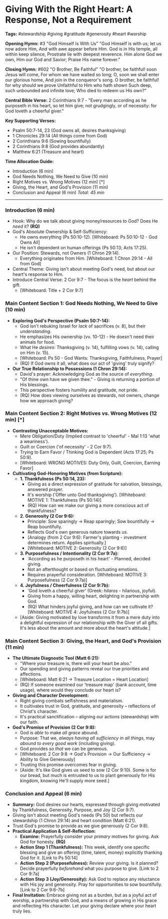 # Giving With the Right Heart: A Response, Not a Requirement

**Tags:** #stewardship #giving #gratitude #generosity #heart #worship

**Opening Hymn:** #3 "God Himself Is With Us"
"God Himself is with us; let us now adore Him, And with awe appear before Him. God is in His temple, all within keep silence, Prostrate lie with deepest reverence. Him alone God we own, Him our God and Savior; Praise His name forever."

**Closing Hymn:** #602 "O Brother, Be Faithful"
"O brother, be faithful! soon Jesus will come, For whom we have waited so long; O, soon we shall enter our glorious home, And join in the conqueror's song. O brother, be faithful! for why should we prove Unfaithful to Him who hath shown Such deep, such unbounded and infinite love; Who died to redeem us His own?"

**Central Bible Verse:** 2 Corinthians 9:7 - "Every man according as he purposeth in his heart, so let him give; not grudgingly, or of necessity: for God loveth a cheerful giver."

**Key Supporting Verses:**
*   Psalm 50:7-14, 23 (God owns all, desires thanksgiving)
*   1 Chronicles 29:14 (All things come from God)
*   2 Corinthians 9:6 (Sowing bountifully)
*   2 Corinthians 9:8 (God provides abundantly)
*   Matthew 6:21 (Treasure and heart)

**Time Allocation Guide:**
- Introduction (6 min)
- God Needs Nothing, We Need to Give (10 min)
- Right Motives vs. Wrong Motives (12 min) [*]
- Giving, the Heart, and God's Provision (11 min)
- Conclusion and Appeal (6 min)
*Total: 45 min*

---

### Introduction (6 min)

-   Hook: Why do we talk about giving money/resources to God? Does He *need* it? **(RQ)**
-   God's Absolute Ownership & Self-Sufficiency:
    -   He owns everything (Ps 50:10-12). [Whiteboard: Ps 50:10-12 - God Owns All]
    -   He isn't dependent on human offerings (Ps 50:13; Acts 17:25).
-   Our Position: Stewards, not Owners (1 Chron 29:14).
    -   Everything originates from Him. [Whiteboard: 1 Chron 29:14 - All from God]
-   Central Theme: Giving isn't about meeting God's need, but about our heart's response to Him.
-   Introduce Central Verse: 2 Cor 9:7 - The focus is the *heart* behind the gift.
    -   [Whiteboard: Title + 2 Cor 9:7]

### Main Content Section 1: God Needs Nothing, We Need to Give (10 min)

-   **Exploring God's Perspective (Psalm 50:7-14):**
    -   God isn't rebuking Israel for *lack* of sacrifices (v. 8), but their *understanding*.
    -   He emphasizes His ownership (vv. 10-12) - He doesn't need their animals for food.
    -   What He *desires*: Thanksgiving (v. 14), fulfilling vows (v. 14), calling on Him (v. 15).
    -   [Whiteboard: Ps 50 - God Wants: Thanksgiving, Faithfulness, Prayer]
    -   (RQ) If God owns it all, what does our act of 'giving' truly signify?
-   **Our True Relationship to Possessions (1 Chron 29:14):**
    -   David's prayer: Acknowledging God as the source of *everything*.
    -   "Of thine own have we given thee." - Giving is returning a portion of His blessings.
    -   This perspective fosters humility and gratitude, not pride.
    -   (RQ) How does viewing ourselves as stewards, not owners, change how we approach giving?

### Main Content Section 2: Right Motives vs. Wrong Motives (12 min) [*]

-   **Contrasting Unacceptable Motives:**
    -   Mere Obligation/Duty (Implied contrast to 'cheerful' - Mal 1:13 'what a weariness').
    -   Guilt or Coercion ('of necessity' - 2 Cor 9:7).
    -   Trying to Earn Favor / Thinking God is Dependent (Acts 17:25; Ps 50:9).
    -   [Whiteboard: WRONG MOTIVES: Duty Only, Guilt, Coercion, Earning Favor]
-   **Cultivating God-Honoring Motives (from Scripture):**
    -   **1. Thankfulness (Ps 50:14, 23):**
        -   Giving as a direct expression of gratitude for salvation, blessings, answered prayer.
        -   It's worship ('Offer unto God thanksgiving'). [Whiteboard: MOTIVE 1: Thankfulness (Ps 50:14)]
        -   (RQ) How can we make our giving a more conscious act of thankfulness?
    -   **2. Generosity (2 Cor 9:6):**
        -   Principle: Sow sparingly -> Reap sparingly; Sow bountifully -> Reap bountifully.
        -   Reflects God's own generous nature towards us.
        -   [Analogy (from 2 Cor 9:6): Farmer's planting - investment determines return. Applies spiritually.]
        -   [Whiteboard: MOTIVE 2: Generosity (2 Cor 9:6)]
    -   **3. Purposefulness / Intentionality (2 Cor 9:7a):**
        -   'According as he purposeth in his heart' - Planned, decided giving.
        -   Not an afterthought or based on fluctuating emotions.
        -   Requires prayerful consideration. [Whiteboard: MOTIVE 3: Purposefulness (2 Cor 9:7a)]
    -   **4. Joyfulness / Cheerfulness (2 Cor 9:7b):**
        -   'God loveth a cheerful giver' (Greek: *hilaros* - hilarious, joyful).
        -   Giving from a happy, willing heart, delighting in partnership with God.
        -   (RQ) What hinders joyful giving, and how can we cultivate it? [Whiteboard: MOTIVE 4: Joyfulness (2 Cor 9:7b)]
    -   [Aside: Giving motivated by love transforms it from a mere duty into a delightful expression of our relationship with the Giver of all gifts. It's less about the amount and more about the heart's attitude.]

### Main Content Section 3: Giving, the Heart, and God's Provision (11 min)

-   **The Ultimate Diagnostic Tool (Matt 6:21):**
    -   "Where your treasure is, there will your heart be also."
    -   Our spending and giving patterns reveal our true priorities and affections.
    -   [Whiteboard: Matt 6:21 -> Treasure Location = Heart Location]
    -   (RQ) If someone examined our 'treasure map' (bank account, time usage), where would they conclude our heart is?
-   **Giving and Character Development:**
    -   Right giving combats selfishness and materialism.
    -   It cultivates trust in God, gratitude, and generosity – reflections of Christ's character.
    -   It's practical sanctification – aligning our actions (stewardship) with our faith.
-   **God's Promise of Provision (2 Cor 9:8):**
    -   God is *able* to make *all grace* abound.
    -   Purpose: That we, *always having all sufficiency in all things*, may *abound to every good work* (including giving).
    -   God provides *so that* we can be generous.
    -   [Whiteboard: 2 Cor 9:8 -> God's Provision -> Our Sufficiency -> Ability to Give Generously]
    -   Trusting this promise overcomes fear in giving.
    -   [Aside: It's like God gives us seed to sow (2 Cor 9:10). Some is for our bread, but much is entrusted to us to plant generously for His kingdom, knowing He'll supply more seed.]

### Conclusion and Appeal (6 min)

-   **Summary:** God desires our hearts, expressed through giving motivated by Thankfulness, Generosity, Purpose, and Joy (2 Cor 9:7).
-   Giving isn't about meeting God's needs (Ps 50) but reflects our stewardship (1 Chron 29:14) and heart condition (Matt 6:21).
-   Trust God's promise to provide as we give generously (2 Cor 9:8).
-   **Practical Application & Self-Reflection:**
    -   **Examine:** Prayerfully consider your *primary* motives for giving. Ask God for honesty. **(RQ)**
    -   **Action Step 1 (Thankfulness):** This week, identify one specific blessing and give an offering (time, talent, money) explicitly thanking God for it. [Link to Ps 50:14]
    -   **Action Step 2 (Purposefulness):** Review your giving. Is it planned? Decide prayerfully *beforehand* what you purpose to give. [Link to 2 Cor 9:7a]
    -   **Action Step 3 (Joy/Generosity):** Ask God to replace any reluctance with His joy and generosity. Pray for opportunities to sow bountifully. [Link to 2 Cor 9:6-7b]
-   **Final Invitation:** Embrace giving not as a burden, but as a joyful act of worship, a partnership with God, and a means of growing in His grace and reflecting His character. Let your giving declare where your heart truly lies.